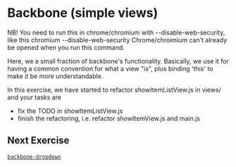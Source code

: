 Backbone (simple views)
==================

NB! You need to run this in chrome/chromium with --disable-web-security, like this
  chromium --disable-web-security
Chrome/chroimium can't already be opened when you run this command.

Here, we a small fraction of backbone's functionality. Basically, we use it for having a common convention for what a view "is", plus binding 'this' to make it be more understandable.

In this exercise, we have started to refactor showItemListView.js in views/ and your tasks are 
  - fix the TODO in showItemListView.js
  - finish the refactoring, i.e. refactor showItemView.js and main.js

## Next Exercise

[`backbone-dropdown`](backbone-dropdown)
